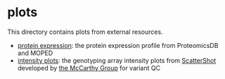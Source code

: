 # plots

This directory contains plots from external resources.

- [protein expression](https://github.com/rivas-lab/ANGPTL7/tree/master/plots/ANGPTL7_protein_expression): the protein expression profile from ProteomicsDB and MOPED
- [intensity plots](https://github.com/rivas-lab/ANGPTL7/tree/master/plots/ukb_array_intensity_plots): the genotyping array intensity plots from [ScatterShot](http://mccarthy.well.ox.ac.uk/static/software/scattershot/) developed by [the McCarthy Group](http://mccarthy.well.ox.ac.uk/) for variant QC
